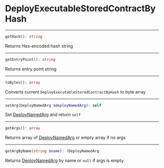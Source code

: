 # DeployExecutableStoredContractByHash

---
```php
getHash(): string
```
Returns Hex-encoded hash string

---
```php
getEntryPoint(): string
```
Returns entry point string

---
```php
toBytes(): array
```
Converts current `DeployExecutableStoredContractByHash` to byte array

---
```php
setArg(DeployNamedArg $deployNamedArg): self
```
Set [DeployNamedArg](DeployNamedArg.md) and return `self`

---
```php
getArgs(): array
```
Returns array of [DeployNamedArg](DeployNamedArg.md) or empty array if no args

---
```php
getArgByName(string $name): ?DeployNamedArg
```
Returns [DeployNamedArg](DeployNamedArg.md) by name or `null` if args is empty
